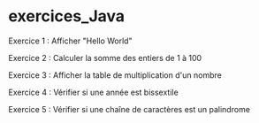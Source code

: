 # exercices_Java

Exercice 1 : Afficher "Hello World"

Exercice 2 : Calculer la somme des entiers de 1 à 100

Exercice 3 : Afficher la table de multiplication d'un nombre

Exercice 4 : Vérifier si une année est bissextile

Exercice 5 : Vérifier si une chaîne de caractères est un palindrome
